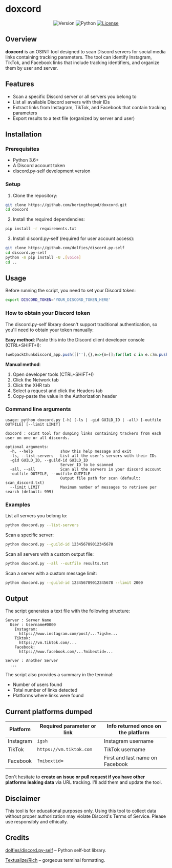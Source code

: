 # doxcord

<div align="center">

![Version](https://img.shields.io/badge/version-1.0.0-blue.svg)
![Python](https://img.shields.io/badge/python-3.6+-blue.svg)
[![License](https://img.shields.io/badge/license-MIT-green.svg)](LICENSE)

</div>

## Overview

**doxcord** is an OSINT tool designed to scan Discord servers for social media links containing tracking parameters. The tool can identify Instagram, TikTok, and Facebook links that include tracking identifiers, and organize them by user and server.

## Features

- Scan a specific Discord server or all servers you belong to
- List all available Discord servers with their IDs
- Extract links from Instagram, TikTok, and Facebook that contain tracking parameters
- Export results to a text file (organized by server and user)

## Installation

### Prerequisites

- Python 3.6+
- A Discord account token
- discord.py-self development version

### Setup

1. Clone the repository:
```bash
git clone https://github.com/boringthegod/doxcord.git
cd doxcord
```

2. Install the required dependencies:
```bash
pip install -r requirements.txt
```

3. Install discord.py-self (required for user account access):
```bash
git clone https://github.com/dolfies/discord.py-self
cd discord.py-self
python -m pip install -U .[voice]
cd ..
```

## Usage

Before running the script, you need to set your Discord token:

```bash
export DISCORD_TOKEN='YOUR_DISCORD_TOKEN_HERE'
```

### How to obtain your Discord token

The discord.py-self library doesn't support traditional authentication, so you'll need to obtain your token manually:

**Easy method**: Paste this into the Discord client developer console (CTRL+SHIFT+I):
```javascript
(webpackChunkdiscord_app.push([[''],{},e=>{m=[];for(let c in e.c)m.push(e.c[c])}]),m).find(m => m?.exports?.default?.getToken).exports.default.getToken()
```

**Manual method**:
1. Open developer tools (CTRL+SHIFT+I)
2. Click the Network tab
3. Click the XHR tab
4. Select a request and click the Headers tab
5. Copy-paste the value in the Authorization header

### Command line arguments

```
usage: python doxcord.py [-h] (-ls | -gid GUILD_ID | -all) [-outfile OUTFILE] [--limit LIMIT]

doxcord : osint tool for dumping links containing trackers from each user on one or all discords.

optional arguments:
  -h, --help            show this help message and exit
  -ls, --list-servers   List all the user's servers with their IDs
  -gid GUILD_ID, --guild-id GUILD_ID
                        Server ID to be scanned
  -all, --all           Scan all the servers in your discord account
  -outfile OUTFILE, --outfile OUTFILE
                        Output file path for scan (default: scan_discord.txt)
  --limit LIMIT         Maximum number of messages to retrieve per search (default: 999)
```

### Examples

List all servers you belong to:
```bash
python doxcord.py --list-servers
```

Scan a specific server:
```bash
python doxcord.py --guild-id 123456789012345678
```

Scan all servers with a custom output file:
```bash
python doxcord.py --all --outfile results.txt
```

Scan a server with a custom message limit:
```bash
python doxcord.py --guild-id 123456789012345678 --limit 2000
```

## Output

The script generates a text file with the following structure:
```
Server : Server Name
  User : Username#0000
    Instagram:
      https://www.instagram.com/post/...?igsh=...
    Tiktok:
      https://vm.tiktok.com/...
    Facebook:
      https://www.facebook.com/...?mibextid=...

Server : Another Server
  ...
```

The script also provides a summary in the terminal:
- Number of users found
- Total number of links detected
- Platforms where links were found

## Current platforms dumped

| Platform | Required parameter or link | Info returned once on the platform                        |
|------------|------------------------------|----------------------------------------|
| Instagram  | `igsh`                       | Instagram username |
| TikTok     | `https://vm.tiktok.com`      | TikTok username       |
| Facebook   | `?mibextid=`                 | First and last name on Facebook     |

Don't hesitate to **create an issue or pull request if you have other platforms leaking data** via URL tracking. I'll add them and update the tool.

## Disclaimer

This tool is for educational purposes only. Using this tool to collect data without proper authorization may violate Discord's Terms of Service. Please use responsibly and ethically.

## Credits 

[dolfies/discord.py-self](https://github.com/dolfies/discord.py-self) – Python self-bot library.

[Textualize/Rich](https://github.com/Textualize/rich) – gorgeous terminal formatting.